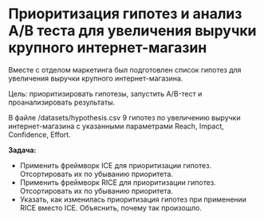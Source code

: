 # Приоритизация гипотез и анализ A/B теста для увеличения выручки крупного интернет-магазин
Вместе с отделом маркетинга был подготовлен список гипотез для увеличения выручки крупного интернет-магазина.

Цель: приоритизировать гипотезы, запустить A/B-тест и проанализировать результаты.

В файле /datasets/hypothesis.csv 9 гипотез по увеличению выручки интернет-магазина с указанными параметрами Reach, Impact, Confidence, Effort.

**Задача:**
- Применить фреймворк ICE для приоритизации гипотез. Отсортировать их по убыванию приоритета.
- Применить фреймворк RICE для приоритизации гипотез. Отсортировать их по убыванию приоритета.
- Указать, как изменилась приоритизация гипотез при применении RICE вместо ICE. Объяснить, почему так произошло.

